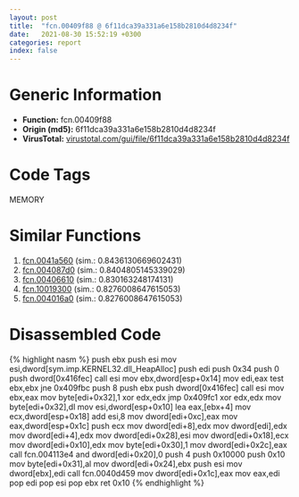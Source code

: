 ```yaml
---
layout: post
title:  "fcn.00409f88 @ 6f11dca39a331a6e158b2810d4d8234f"
date:   2021-08-30 15:52:19 +0300
categories: report
index: false
---
```


# Generic Information
- **Function:** fcn.00409f88
- **Origin (md5):** 6f11dca39a331a6e158b2810d4d8234f
- **VirusTotal:** [virustotal.com/gui/file/6f11dca39a331a6e158b2810d4d8234f][virustotal_ref]

# Code Tags
<span class="tag" id="MEMORY">MEMORY</span>


# Similar Functions

1. [fcn.0041a560][similar_1_ref] (sim.: 0.8436130669602431)
2. [fcn.004087d0][similar_2_ref] (sim.: 0.8404805145339029)
3. [fcn.00406610][similar_3_ref] (sim.: 0.830163248174131)
4. [fcn.10019300][similar_4_ref] (sim.: 0.8276008647615053)
5. [fcn.004016a0][similar_5_ref] (sim.: 0.8276008647615053)


# Disassembled Code

{% highlight nasm %}
push ebx
push esi
mov esi,dword[sym.imp.KERNEL32.dll_HeapAlloc]
push edi
push 0x34
push 0
push dword[0x416fec]
call esi
mov ebx,dword[esp+0x14]
mov edi,eax
test ebx,ebx
jne 0x409fbc
push 8
push ebx
push dword[0x416fec]
call esi
mov ebx,eax
mov byte[edi+0x32],1
xor edx,edx
jmp 0x409fc1
xor edx,edx
mov byte[edi+0x32],dl
mov esi,dword[esp+0x10]
lea eax,[ebx+4]
mov ecx,dword[esp+0x18]
add esi,8
mov dword[edi+0xc],eax
mov eax,dword[esp+0x1c]
push ecx
mov dword[edi+8],edx
mov dword[edi],edx
mov dword[edi+4],edx
mov dword[edi+0x28],esi
mov dword[edi+0x18],ecx
mov dword[edi+0x10],edx
mov byte[edi+0x30],1
mov dword[edi+0x2c],eax
call fcn.004113e4
and dword[edi+0x20],0
push 4
push 0x10000
push 0x10
mov byte[edi+0x31],al
mov dword[edi+0x24],ebx
push esi
mov dword[ebx],edi
call fcn.0040d459
mov dword[edi+0x1c],eax
mov eax,edi
pop edi
pop esi
pop ebx
ret 0x10
{% endhighlight %}


[similar_1_ref]: /report/fcn.0041a560@be7fba7cc724acf4ae2900d99e0fc9c3
[similar_2_ref]: /report/fcn.004087d0@a1c6b07868a0eea8f4ee5a872aa71909
[similar_3_ref]: /report/fcn.00406610@065d95e046989885ac0aa05648eeda39
[similar_4_ref]: /report/fcn.10019300@2585b133c2e70968905cce13b1fc2654
[similar_5_ref]: /report/fcn.004016a0@7b00dd8f2abf54a73bfb09681334ff78
[virustotal_ref]: https://www.virustotal.com/gui/file/6f11dca39a331a6e158b2810d4d8234f